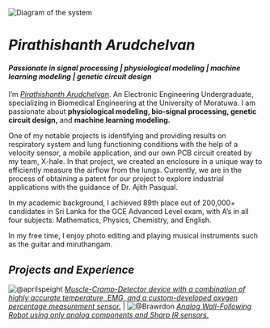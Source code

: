 ![Diagram of the system](https://github.com/pirathi2002/pirathi2002/images/Background.png)
# _Pirathishanth Arudchelvan_
#### _Passionate in signal processing | physiological modeling | machine learning modeling | genetic circuit design_

I’m [_Pirathishanth Arudchelvan_](https://www.linkedin.com/in/pirathishanth-arudchelvan). An Electronic Engineering Undergraduate, specializing in Biomedical Engineering at the University of Moratuwa. I am passionate about **physiological modeling, bio-signal processing, genetic circuit design,** and **machine learning modeling.**

One of my notable projects is identifying and providing results on respiratory system and lung functioning conditions with the help of a velocity sensor, a mobile application, and our own PCB circuit created by my team, X-hale. In that project, we created an enclosure in a unique way to efficiently measure the airflow from the lungs. Currently, we are in the process of obtaining a patent for our project to explore industrial applications with the guidance of Dr. Ajith Pasqual.

In my academic background, I achieved 89th place out of 200,000+ candidates in Sri Lanka for the GCE Advanced Level exam, with A’s in all four subjects: Mathematics, Physics, Chemistry, and English.

In my free time, I enjoy photo editing and playing musical instruments such as the guitar and miruthangam.

## _Projects and Experience_

![@aprilspeight](https://github.com/pirathi2002/pirathi2002/images/Muscle-Cramp-Detector.jpg)  [_Muscle-Cramp-Detector device with a combination of highly accurate temperature, EMG, and a custom-developed oxygen percentage measurement sensor._](https://github.com/pirathi2002/Muscle-Cramp-Detector) | ![@Brawrdon](https://github.com/pirathi2002/pirathi2002/images/Analog-Wall-Following-Robot.jpg) [_Analog Wall-Following Robot using only analog components and Sharp IR sensors._](https://github.com/pirathi2002/Analog-Wall-Following-Robot)

<!---
pirathi2002/pirathi2002 is a ✨ special ✨ repository because its `README.md` (this file) appears on your GitHub profile.
You can click the Preview link to take a look at your changes.
--->
